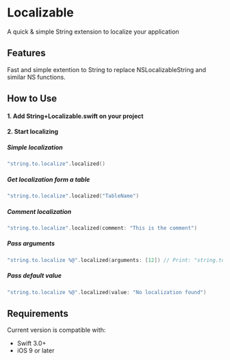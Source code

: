 # Localizable
A quick & simple String extension to localize your application

## Features
Fast and simple extention to String to replace NSLocalizableString and similar NS functions.

## How to Use

#### 1. Add String+Localizable.swift on your project
#### 2. Start localizing

##### Simple localization

```swift
"string.to.localize".localized()
```

##### Get localization form a table

```swift
"string.to.localize".localized("TableName")
```

##### Comment localization

```swift
"string.to.localize".localized(comment: "This is the comment")
```

##### Pass arguments

```swift
"string.to.localize %@".localized(arguments: [12]) // Print: "string.to.localize 12"
```

##### Pass default value

```swift
"string.to.localize %@".localized(value: "No localization found")
```

## Requirements

Current version is compatible with:

* Swift 3.0+
* iOS 9 or later
